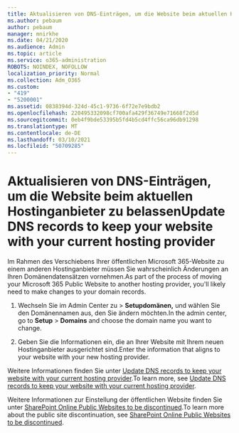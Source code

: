 ```yaml
---
title: Aktualisieren von DNS-Einträgen, um die Website beim aktuellen Hostinganbieter zu belassen
ms.author: pebaum
author: pebaum
manager: mnirkhe
ms.date: 04/21/2020
ms.audience: Admin
ms.topic: article
ms.service: o365-administration
ROBOTS: NOINDEX, NOFOLLOW
localization_priority: Normal
ms.collection: Adm_O365
ms.custom:
- "419"
- "5200001"
ms.assetid: 0838394d-324d-45c1-9736-6f72e7e9bdb2
ms.openlocfilehash: 220495332098cf700afa429f36749e71668f2d5d
ms.sourcegitcommit: 0eb4f9bde53395b5fd4b5cd4ffc56ca96db91298
ms.translationtype: MT
ms.contentlocale: de-DE
ms.lasthandoff: 03/10/2021
ms.locfileid: "50709285"
---
```

# <a name="update-dns-records-to-keep-your-website-with-your-current-hosting-provider"></a><span data-ttu-id="a5f91-102">Aktualisieren von DNS-Einträgen, um die Website beim aktuellen Hostinganbieter zu belassen</span><span class="sxs-lookup"><span data-stu-id="a5f91-102">Update DNS records to keep your website with your current hosting provider</span></span>

<span data-ttu-id="a5f91-103">Im Rahmen des Verschiebens Ihrer öffentlichen Microsoft 365-Website zu einem anderen Hostinganbieter müssen Sie wahrscheinlich Änderungen an Ihren Domänendatensätzen vornehmen.</span><span class="sxs-lookup"><span data-stu-id="a5f91-103">As part of the process of moving your Microsoft 365 Public Website to another hosting provider, you'll likely need to make changes to your domain records.</span></span>
  
1. <span data-ttu-id="a5f91-104">Wechseln Sie im Admin  Center zu \> **Setupdomänen,** und wählen Sie den Domänennamen aus, den Sie ändern möchten.</span><span class="sxs-lookup"><span data-stu-id="a5f91-104">In the admin center, go to **Setup** \> **Domains** and choose the domain name you want to change.</span></span>

2. <span data-ttu-id="a5f91-105">Geben Sie die Informationen ein, die an Ihrer Website mit Ihrem neuen Hostinganbieter ausgerichtet sind.</span><span class="sxs-lookup"><span data-stu-id="a5f91-105">Enter the information that aligns to your website with your new hosting provider.</span></span>

<span data-ttu-id="a5f91-106">Weitere Informationen finden Sie unter [Update DNS records to keep your website with your current hosting provider](https://docs.microsoft.com/microsoft-365/admin/dns/update-dns-records-to-retain-current-hosting-provider?view=o365-worldwide).</span><span class="sxs-lookup"><span data-stu-id="a5f91-106">To learn more, see [Update DNS records to keep your website with your current hosting provider](https://docs.microsoft.com/microsoft-365/admin/dns/update-dns-records-to-retain-current-hosting-provider?view=o365-worldwide).</span></span>
  
<span data-ttu-id="a5f91-107">Weitere Informationen zur Einstellung der öffentlichen Website finden Sie unter [SharePoint Online Public Websites to be discontinued](https://support.office.com/article/sharepoint-online-public-websites-to-be-discontinued-e86bfd2f-5c7d-446f-a430-7cfcc0130916).</span><span class="sxs-lookup"><span data-stu-id="a5f91-107">To learn more about the public site discontinuation, see [SharePoint Online Public Websites to be discontinued](https://support.office.com/article/sharepoint-online-public-websites-to-be-discontinued-e86bfd2f-5c7d-446f-a430-7cfcc0130916).</span></span>
